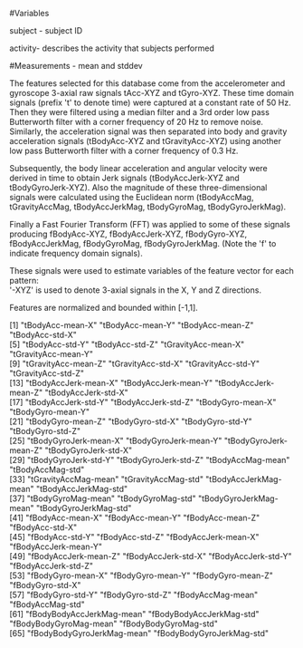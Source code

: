#Variables

subject - subject ID

activity- describes the activity that subjects performed

#Measurements - mean and stddev

The features selected for this database come from the accelerometer and gyroscope 3-axial raw signals tAcc-XYZ and tGyro-XYZ. These time domain signals (prefix 't' to denote time) were captured at a constant rate of 50 Hz. Then they were filtered using a median filter and a 3rd order low pass Butterworth filter with a corner frequency of 20 Hz to remove noise. Similarly, the acceleration signal was then separated into body and gravity acceleration signals (tBodyAcc-XYZ and tGravityAcc-XYZ) using another low pass Butterworth filter with a corner frequency of 0.3 Hz. 

Subsequently, the body linear acceleration and angular velocity were derived in time to obtain Jerk signals (tBodyAccJerk-XYZ and tBodyGyroJerk-XYZ). Also the magnitude of these three-dimensional signals were calculated using the Euclidean norm (tBodyAccMag, tGravityAccMag, tBodyAccJerkMag, tBodyGyroMag, tBodyGyroJerkMag). 

Finally a Fast Fourier Transform (FFT) was applied to some of these signals producing fBodyAcc-XYZ, fBodyAccJerk-XYZ, fBodyGyro-XYZ, fBodyAccJerkMag, fBodyGyroMag, fBodyGyroJerkMag. (Note the 'f' to indicate frequency domain signals). 

These signals were used to estimate variables of the feature vector for each pattern:  
'-XYZ' is used to denote 3-axial signals in the X, Y and Z directions.

Features are normalized and bounded within [-1,1].

[1] "tBodyAcc-mean-X"           "tBodyAcc-mean-Y"           "tBodyAcc-mean-Z"           "tBodyAcc-std-X"           
 [5] "tBodyAcc-std-Y"            "tBodyAcc-std-Z"            "tGravityAcc-mean-X"        "tGravityAcc-mean-Y"       
 [9] "tGravityAcc-mean-Z"        "tGravityAcc-std-X"         "tGravityAcc-std-Y"         "tGravityAcc-std-Z"        
[13] "tBodyAccJerk-mean-X"       "tBodyAccJerk-mean-Y"       "tBodyAccJerk-mean-Z"       "tBodyAccJerk-std-X"       
[17] "tBodyAccJerk-std-Y"        "tBodyAccJerk-std-Z"        "tBodyGyro-mean-X"          "tBodyGyro-mean-Y"         
[21] "tBodyGyro-mean-Z"          "tBodyGyro-std-X"           "tBodyGyro-std-Y"           "tBodyGyro-std-Z"          
[25] "tBodyGyroJerk-mean-X"      "tBodyGyroJerk-mean-Y"      "tBodyGyroJerk-mean-Z"      "tBodyGyroJerk-std-X"      
[29] "tBodyGyroJerk-std-Y"       "tBodyGyroJerk-std-Z"       "tBodyAccMag-mean"          "tBodyAccMag-std"          
[33] "tGravityAccMag-mean"       "tGravityAccMag-std"        "tBodyAccJerkMag-mean"      "tBodyAccJerkMag-std"      
[37] "tBodyGyroMag-mean"         "tBodyGyroMag-std"          "tBodyGyroJerkMag-mean"     "tBodyGyroJerkMag-std"     
[41] "fBodyAcc-mean-X"           "fBodyAcc-mean-Y"           "fBodyAcc-mean-Z"           "fBodyAcc-std-X"           
[45] "fBodyAcc-std-Y"            "fBodyAcc-std-Z"            "fBodyAccJerk-mean-X"       "fBodyAccJerk-mean-Y"      
[49] "fBodyAccJerk-mean-Z"       "fBodyAccJerk-std-X"        "fBodyAccJerk-std-Y"        "fBodyAccJerk-std-Z"       
[53] "fBodyGyro-mean-X"          "fBodyGyro-mean-Y"          "fBodyGyro-mean-Z"          "fBodyGyro-std-X"          
[57] "fBodyGyro-std-Y"           "fBodyGyro-std-Z"           "fBodyAccMag-mean"          "fBodyAccMag-std"          
[61] "fBodyBodyAccJerkMag-mean"  "fBodyBodyAccJerkMag-std"   "fBodyBodyGyroMag-mean"     "fBodyBodyGyroMag-std"     
[65] "fBodyBodyGyroJerkMag-mean" "fBodyBodyGyroJerkMag-std" 
